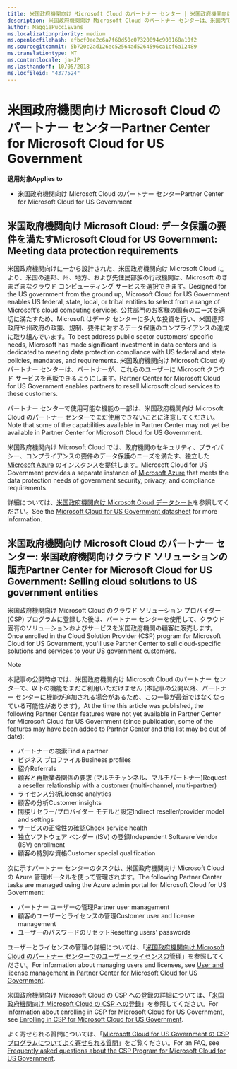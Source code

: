 ```yaml
---
title: 米国政府機関向け Microsoft Cloud のパートナー センター | 米国政府機関向け Microsoft Cloud のパートナー センター
description: 米国政府機関向け Microsoft Cloud のパートナー センターは、米国内で政府機関とのビジネスを行う顧客に Microsoft クラウド ソリューションを販売する Microsoft パートナー向けのビジネス ポータルです。
author: MaggiePucciEvans
ms.localizationpriority: medium
ms.openlocfilehash: efbcf0ee2c6a7f60d50c07320894c908168a10f2
ms.sourcegitcommit: 5b720c2ad126ec52564ad5264596ca1cf6a12489
ms.translationtype: MT
ms.contentlocale: ja-JP
ms.lasthandoff: 10/05/2018
ms.locfileid: "4377524"
---
```

# <a name="partner-center-for-microsoft-cloud-for-us-government"></a><span data-ttu-id="f1308-103">米国政府機関向け Microsoft Cloud のパートナー センター</span><span class="sxs-lookup"><span data-stu-id="f1308-103">Partner Center for Microsoft Cloud for US Government</span></span>

**<span data-ttu-id="f1308-104">適用対象</span><span class="sxs-lookup"><span data-stu-id="f1308-104">Applies to</span></span>**

-  <span data-ttu-id="f1308-105">米国政府機関向け Microsoft Cloud のパートナー センター</span><span class="sxs-lookup"><span data-stu-id="f1308-105">Partner Center for Microsoft Cloud for US Government</span></span>

## <a name="microsoft-cloud-for-us-government-meeting-data-protection-requirements"></a><span data-ttu-id="f1308-106">米国政府機関向け Microsoft Cloud: データ保護の要件を満たす</span><span class="sxs-lookup"><span data-stu-id="f1308-106">Microsoft Cloud for US Government: Meeting data protection requirements</span></span> 

<span data-ttu-id="f1308-107">米国政府機関向けに一から設計された、米国政府機関向け Microsoft Cloud により、米国の連邦、州、地方、および先住民部族の行政機関は、Microsoft のさまざまなクラウド コンピューティング サービスを選択できます。</span><span class="sxs-lookup"><span data-stu-id="f1308-107">Designed for the US government from the ground up, Microsoft Cloud for US Government enables US federal, state, local, or tribal entities to select from a range of Microsoft's cloud computing services.</span></span> <span data-ttu-id="f1308-108">公共部門のお客様の固有のニーズを適切に満たすため、Microsoft はデータ センターに多大な投資を行い、米国連邦政府や州政府の政策、規制、要件に対するデータ保護のコンプライアンスの達成に取り組んでいます。</span><span class="sxs-lookup"><span data-stu-id="f1308-108">To best address public sector customers’ specific needs, Microsoft has made significant investment in data centers and is dedicated to meeting data protection compliance with US federal and state policies, mandates, and requirements.</span></span> <span data-ttu-id="f1308-109">米国政府機関向け Microsoft Cloud のパートナー センターは、パートナーが、これらのユーザーに Microsoft クラウド サービスを再販できるようにします。</span><span class="sxs-lookup"><span data-stu-id="f1308-109">Partner Center for Microsoft Cloud for US Government enables partners to resell Microsoft cloud services to these customers.</span></span>

<span data-ttu-id="f1308-110">パートナー センターで使用可能な機能の一部は、米国政府機関向け Microsoft Cloud のパートナー センターでまだ使用できないことに注意してください。</span><span class="sxs-lookup"><span data-stu-id="f1308-110">Note that some of the capabilities available in Partner Center may not yet be available in Partner Center for Microsoft Cloud for US Government.</span></span>

<span data-ttu-id="f1308-111">米国政府機関向け Microsoft Cloud では、政府機関のセキュリティ、プライバシー、コンプライアンスの要件のデータ保護のニーズを満たす、独立した [Microsoft Azure](https://azure.microsoft.com/en-us/overview/clouds/government/) のインスタンスを提供します。</span><span class="sxs-lookup"><span data-stu-id="f1308-111">Microsoft Cloud for US Government provides a separate instance of [Microsoft Azure](https://azure.microsoft.com/en-us/overview/clouds/government/) that meets the data protection needs of government security, privacy, and compliance requirements.</span></span> 

<span data-ttu-id="f1308-112">詳細については、[米国政府機関向け Microsoft Cloud データシート](http://download.microsoft.com/download/C/9/C/C9CA3002-DFC4-4ADA-841F-DF42AEC042FB/Microsoft_Azure_Government_Datasheet_EN_US.PDF)を参照してください。</span><span class="sxs-lookup"><span data-stu-id="f1308-112">See the [Microsoft Cloud for US Government datasheet](http://download.microsoft.com/download/C/9/C/C9CA3002-DFC4-4ADA-841F-DF42AEC042FB/Microsoft_Azure_Government_Datasheet_EN_US.PDF) for more information.</span></span>

## <a name="partner-center-for-microsoft-cloud-for-us-government-selling-cloud-solutions-to-us-government-entities"></a><span data-ttu-id="f1308-113">米国政府機関向け Microsoft Cloud のパートナー センター: 米国政府機関向けクラウド ソリューションの販売</span><span class="sxs-lookup"><span data-stu-id="f1308-113">Partner Center for Microsoft Cloud for US Government: Selling cloud solutions to US government entities</span></span>

<span data-ttu-id="f1308-114">米国政府機関向け Microsoft Cloud のクラウド ソリューション プロバイダー (CSP) プログラムに登録した後は、パートナー センターを使用して、クラウド固有のソリューションおよびサービスを米国政府機関の顧客に販売します。</span><span class="sxs-lookup"><span data-stu-id="f1308-114">Once enrolled in the Cloud Solution Provider (CSP) program for Microsoft Cloud for US Government, you'll use Partner Center to sell cloud-specific solutions and services to your US government customers.</span></span> 

> [!NOTE]  
> <span data-ttu-id="f1308-115">本記事の公開時点では、米国政府機関向け Microsoft Cloud のパートナー センターで、以下の機能をまだご利用いただけません (本記事の公開以降、パートナー センターに機能が追加される場合があるため、この一覧が最新ではなくなっている可能性があります)。</span><span class="sxs-lookup"><span data-stu-id="f1308-115">At the time this article was published, the following Partner Center features were not yet available in Partner Center for Microsoft Cloud for US Government (since publication, some of the features may have been added to Partner Center and this list may be out of date):</span></span>

- <span data-ttu-id="f1308-116">パートナーの検索</span><span class="sxs-lookup"><span data-stu-id="f1308-116">Find a partner</span></span>
- <span data-ttu-id="f1308-117">ビジネス プロファイル</span><span class="sxs-lookup"><span data-stu-id="f1308-117">Business profiles</span></span>
- <span data-ttu-id="f1308-118">紹介</span><span class="sxs-lookup"><span data-stu-id="f1308-118">Referrals</span></span>
- <span data-ttu-id="f1308-119">顧客と再販業者関係の要求 (マルチチャンネル、マルチパートナー)</span><span class="sxs-lookup"><span data-stu-id="f1308-119">Request a reseller relationship with a customer (multi-channel, multi-partner)</span></span>
- <span data-ttu-id="f1308-120">ライセンス分析</span><span class="sxs-lookup"><span data-stu-id="f1308-120">License analytics</span></span>
- <span data-ttu-id="f1308-121">顧客の分析</span><span class="sxs-lookup"><span data-stu-id="f1308-121">Customer insights</span></span>
- <span data-ttu-id="f1308-122">間接リセラー/プロバイダー モデルと設定</span><span class="sxs-lookup"><span data-stu-id="f1308-122">Indirect reseller/provider model and settings</span></span>
- <span data-ttu-id="f1308-123">サービスの正常性の確認</span><span class="sxs-lookup"><span data-stu-id="f1308-123">Check service health</span></span>
- <span data-ttu-id="f1308-124">独立ソフトウェア ベンダー (ISV) の登録</span><span class="sxs-lookup"><span data-stu-id="f1308-124">Independent Software Vendor (ISV) enrollment</span></span>
- <span data-ttu-id="f1308-125">顧客の特別な資格</span><span class="sxs-lookup"><span data-stu-id="f1308-125">Customer special qualification</span></span>

<span data-ttu-id="f1308-126">次に示すパートナー センターのタスクは、米国政府機関向け Microsoft Cloud の Azure 管理ポータルを使って管理されます。</span><span class="sxs-lookup"><span data-stu-id="f1308-126">The following Partner Center tasks are managed using the Azure admin portal for Microsoft Cloud for US Government:</span></span> 

-   <span data-ttu-id="f1308-127">パートナー ユーザーの管理</span><span class="sxs-lookup"><span data-stu-id="f1308-127">Partner user management</span></span>
-   <span data-ttu-id="f1308-128">顧客のユーザーとライセンスの管理</span><span class="sxs-lookup"><span data-stu-id="f1308-128">Customer user and license management</span></span>
-   <span data-ttu-id="f1308-129">ユーザーのパスワードのリセット</span><span class="sxs-lookup"><span data-stu-id="f1308-129">Resetting users' passwords</span></span>

<span data-ttu-id="f1308-130">ユーザーとライセンスの管理の詳細については、「[米国政府機関向け Microsoft Cloud のパートナー センターでのユーザーとライセンスの管理](user-management-in-partner-center-for-microsoft-us-govt-cloud.md)」を参照してください。</span><span class="sxs-lookup"><span data-stu-id="f1308-130">For information about managing users and licenses, see [User and license management in Partner Center for Microsoft Cloud for US Government](user-management-in-partner-center-for-microsoft-us-govt-cloud.md).</span></span>

<span data-ttu-id="f1308-131">米国政府機関向け Microsoft Cloud の CSP への登録の詳細については、「[米国政府機関向け Microsoft Cloud の CSP への登録](enroll-in-csp-for-microsoft-us-govt-cloud.md)」を参照してください。</span><span class="sxs-lookup"><span data-stu-id="f1308-131">For information about enrolling in CSP for Microsoft Cloud for US Government, see [Enrolling in CSP for Microsoft Cloud for US Government](enroll-in-csp-for-microsoft-us-govt-cloud.md).</span></span>

<span data-ttu-id="f1308-132">よく寄せられる質問については、「[Microsoft Cloud for US Government の CSP プログラムについてよく寄せられる質問](faq-for-us-govt-cloud.md)」をご覧ください。</span><span class="sxs-lookup"><span data-stu-id="f1308-132">For an FAQ, see [Frequently asked questions about the CSP Program for Microsoft Cloud for US Government](faq-for-us-govt-cloud.md).</span></span>